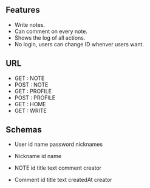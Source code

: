 ## Features

- Write notes. 
- Can comment on every note.
- Shows the log of all actions.
- No login, users can change ID whenver users want.

## URL

- GET : NOTE
- POST : NOTE
- GET : PROFILE
- POST : PROFILE
- GET : HOME
- GET : WRITE

## Schemas

- User
  id
  name
  password
  nicknames

- Nickname
  id
  name
  

- NOTE
  id
  title
  text
  comment
  creator
  
- Comment
  id
  title
  text
  createdAt
  creator



